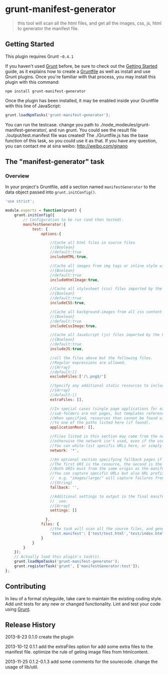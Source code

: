 grunt-manifest-generator
========================

>this tool will scan all the html files, and get all the images, css, js, html to generator the manifest file.

## Getting Started
This plugin requires Grunt `~0.4.1`

If you haven't used [Grunt](http://gruntjs.com/) before, be sure to check out the [Getting Started](http://gruntjs.com/getting-started) guide, as it explains how to create a [Gruntfile](http://gruntjs.com/sample-gruntfile) as well as install and use Grunt plugins. Once you're familiar with that process, you may install this plugin with this command:

```shell
npm install grunt-manifest-generator
```

Once the plugin has been installed, it may be enabled inside your Gruntfile with this line of JavaScript:

```js
grunt.loadNpmTasks('grunt-manifest-generator');
```

You can run the testcase. change you path to ./node_modeules/grunt-manifest-generator/, and run grunt. You could see the result file ./output/test.manifest file was created! The ./Gruntfile.js has the base function of this task, so you could use it as that. If you have any question, you can contact me at sina weibo: http://weibo.com/ginano
## The "manifest-generator" task

### Overview
In your project's Gruntfile, add a section named `manifestGenerator` to the data object passed into `grunt.initConfig()`.

```js
'use strict';

module.exports = function(grunt) {
    grunt.initConfig({
        // Configuration to be run (and then tested).
        manifestGenerator:{
            test: {
                options:{

                    //Cache all html files in source files
                    //{Boolean}
                    //default:true
                    includeHTML:true,

                    //Cache all images from img tags or inline style with background-images from the source files
                    //{Boolean}
                    //default:true
                    includeHtmlImage:true,

                    //Cache all stylesheet (css) files imported by the html
                    //{Boolean}
                    //default:true
                    includeCSS:true,

                    //Cache all background-images from all css content
                    //{Boolean}
                    //default:true
                    includeCssImage:true,

                    //Cache all JavaScript (js) files imported by the html
                    //{Boolean}
                    //default:true
                    includeJS:true,

                    //all the files above but the following files.
                    //Regular expressions are allowed.
                    //{Array}
                    //default:[]
                    excludeFiles:['/\.png$/']

                    //Specify any additional static resources to include, such as '/\.json$/i', 'favicon.ico' etc.
                    //{Array}
                    //default:[]
                    extraFiles: [],

                    //In special cases (single page applications for example) some html resources in
                    //sub-folders are not pages, but templates referenced from (and resolved to) the root folder.
                    //When specified, resources than cannot be found will be referenced as if they are relative
                    //to one of the paths listed here (if found).
                    applicationRoot: [],

                    //Files listed in this section may come from the network if they aren't in the cache,
                    //otherwise the network isn't used, even if the user is online.
                    //You can white-list specific URLs here, or simply "*", which allows all URLs. Most sites need "*".
                    network: '*',

                    //An optional section specifying fallback pages if a resource is inaccessible.
                    //The first URI is the resource, the second is the fallback used if the network request fails or errors.
                    //Both URIs must from the same origin as the manifest file.
                    //You can capture specific URLs but also URL prefixes.
                    //  e.g. "images/large/" will capture failures from URLs such as "images/large/whatever/img.jpg".
                    //{String}
                    fallback: '',

                    //Additional settings to output in the final manifest file
                    //  see:
                    //{Array}
                    settings: []

                  },
                files: {
                    //the task will scan all the source files, and generate 'test.manifest' file as the cache setting.
                    'test.manifest': ['test/test.html','test/index.html']
                }
            }
        }
    });
    // Actually load this plugin's task(s).
    grunt.loadNpmTasks('grunt-manifest-generator');
    grunt.registerTask('grunt', ['manifestGenerator:test']);
};
```


## Contributing
In lieu of a formal styleguide, take care to maintain the existing coding style. Add unit tests for any new or changed functionality. Lint and test your code using [Grunt](http://gruntjs.com/).

## Release History
2013-8-23 0.1.0 create the plugin

2013-10-12 0.1.1 add the extraFiles option for add some extra files to the manifest file. optimize the rule of geting image files from htmlcontent.

2013-11-25 0.1.2-0.1.3 add some comments for the sourecode. change the usage of lib/util.
